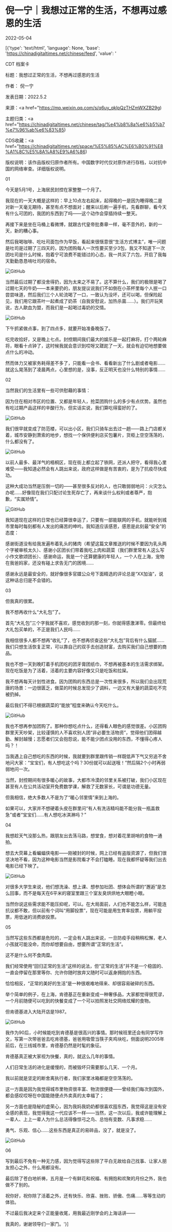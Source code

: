 # 倪一宁｜我想过正常的生活，不想再过感恩的生活

2022-05-04

[{'type': 'text/html', 'language': None, 'base': 'https://chinadigitaltimes.net/chinese/feed', 'value': '

CDT 档案卡

标题：我想过正常的生活，不想再过感恩的生活

作者： 倪一宁

发表日期：2022.5.2

来源：<a href="https://mp.weixin.qq.com/s/q6uy_qklpQzTHZmWXZB29g)

主题归类：<a href="https://chinadigitaltimes.net/chinese/tag/%e4%b8%8a%e6%b5%b7%e7%96%ab%e6%83%85)

CDS收藏：<a href="https://chinadigitaltimes.net/space/%E5%85%AC%E6%B0%91%E8%A1%8C%E5%8A%A8%E9%A6%86)

版权说明：该作品版权归原作者所有。中国数字时代仅对原作进行存档，以对抗中国的网络审查。详细版权说明。





01

今天是5月1号，上海居民封控在家整整一个月了。

我现在的一天大概是这样的：早上10点左右起床，起得晚的一是因为睡得晚二是对新一天毫无期待，甚至有点不想面对；醒来以后刷一遍手机，先看群聊，看今天有什么可团的，我团的东西到了吗——这个动作会穿插持续一整天。

再接下来是坐在马桶上看微博，就跟古代皇帝批奏章一样，毫不意外的，新的一天，新的糟心事。

然后我喝咖啡、吃吐司面包作为早饭，看起来很惬意很“生活方式博主”，唯一问题是吐司是过期了三四天的，因为团购每人一次性要买至少3包，我又不知道下一次团吐司是什么时候，抱着宁可浪费不能错过的心态，我一共买了六包，开启了我每天勤勤恳恳啃吐司的宿命。

![GitHub](https://chinadigitaltimes.net/chinese/files/2022/05/post-680732-6271f67cace5c.)

当然最后过期了都没舍得扔，因为太来之不易了。这不算什么，我们的极限是喝了过期七天的牛奶——本来要扔的，朋友提议说我们不如倒在小茶杯里每个人抿一口尝尝味道，然后我们三个人轮流喝了一口，一致认为没坏，还可以喝，但保险起见，我们用它跟茶叶一起煮成了奶茶（自我安慰说，加热杀菌……）。我们开玩笑说，古人歃血为盟，而我们是一起喝过毒奶的交情。

![GitHub](https://chinadigitaltimes.net/chinese/files/2022/05/post-680732-6271f67cb94c4.)

下午抓紧做点事，到了四点多，就要开始准备晚饭了。

吃完收拾好，又是晚上七点。封控期间我们最大的娱乐是一起打麻将，打个两轮麻将，眼看十点钟了，这时候我就会意识到哎呀又蹉跎了一天，就会有迫切地想要做点什么的冲动。

然而体力又被家务耗得差不多了，只能看一会书、看看新出了什么剧或者电影……就这么晃荡到了凌晨两点，心里想的是，没事，反正明天也没什么特别的事情……

02

当然我们的生活里有一些可供慰藉的事情：

因为住在相对市区的位置、又都是年轻人，抢菜团购什么的多少有点优势。虽然也有吃过期产品这样的辛酸行为，但实话实说，我们算吃得蛮好的了。

![GitHub](https://chinadigitaltimes.net/chinese/files/2022/05/post-680732-6271f67cc3b31.)

我们很早就变成了防范楼，可以出小区，我们只骑车出去过一趟——路上门店都关着，城市安静到萧索的地步，想找一个保供便利店买包薯片，货柜上空空荡荡的，什么都没有了。

![GitHub](https://chinadigitaltimes.net/chinese/files/2022/05/post-680732-6271f67cd6b16.)

以前人最多、最洋气的梧桐区，现在街上都立起了铁网，还派人把守，看得我心里难受——我知道必然会有人跳出来说，政府这样做是有苦衷的，是为了抗疫尽快成功。

这种大成功当然是压倒一切的——甚至很多反对的人，也只敢弱弱地问：火灾怎么办呢……好像现在我们只配讨论生死存亡了，再来谈什么权利或者尊严，抱歉，“实属矫情”。

![GitHub](https://chinadigitaltimes.net/chinese/files/2022/05/post-680732-6271f67ce8699.)

我知道现在这样的日常也已经算很幸运了，只要有一部能联网的手机，就能听到城市里每时每刻都有人发出的痛苦的呻吟。我知道应该感恩，感恩是此刻最“安全”的态度：

感谢街道没有给我发遍布着乳头的猪肉（希望这篇文章推送的时候不要因为乳头两个字被审核太久）、感谢小区团长们带着我吃上肉和蔬菜（我们群里常有人这么写小作文歌颂团长）、感谢命运，我是一个还算健康的年轻人，一个人在上海，宠物在我爸妈家，还没有碰上求告无门的困境……

感谢永远是最安全的，就好像很多官媒公众号下面精选的评论总是“XX加油”，说这种话总归是不会错的。

03

但我真的很累。

我不想再收什么“大礼包”了。

首先“大礼包”三个字我就不喜欢，感觉收到的那一刻，你就得感激涕零。但最终给大礼包买单的，不正是我们人民吗……

我相信很多人都不想再“收礼”了，也不想再侦查这些“大礼包”背后有什么猫腻……我们只想生活恢复正常，可以靠自己的双手去创造财富，去购买我们自己想要的商品。

我也不想一天到晚盯着手机团吃的团牙膏团纸巾，不想再被基本的生活需求绑架。现在吃饭是为了活着，活着的主要内容好像又只是吃饭和拉屎。

我不想再每天计划性进食。因为团购的东西总是一次性来很多，所以我们会出现荒唐的场景：一边很匮乏，做菜的时候总发现少了调料，一边又有大量的蔬菜吃不完被扔掉。

最后我们不得已根据蔬菜的“能放”程度来确认今天吃什么。

![GitHub](https://chinadigitaltimes.net/chinese/files/2022/05/post-680732-6271f67cf0451.)

我也不想再参加团购了。那种你想吃点什么，还得看人眼色的感觉很差。小区团购群里天天吵架，比较谨慎的人不喜欢别人团“非必要生活物资”，觉得他们团得越勤、解封越慢；志愿者们又会抱怨说，能不能少团点没用的东西，不懂得心疼人吗？！

当我遇上自己想吃的东西的时候，我就要到群里跟传销一样既低声下气又穷追不舍地问大家：“宝宝们，有人想吃这个吗？30份就可以起送哦！”然后隔2个小时再弱弱地问一次。

当然，封控期间有很多暖心的故事，大都市冷漠的邻里关系被打破，我们小区现在甚至有人在公共活动室开免费数学课，解救了无数家长，可谓是功德无量。

但我相信，绝大多数人不是为了“暖心邻里情”来到上海的。

如果可以，大家并不想硬着头皮在群里问“有人有洗洁精吗能不能分我一瓶盖救急”或者“宝宝们……有人想吃冰淇淋吗？”

04

我想趁天气没那么热，跟朋友出去荡马路，想堂食，想对着花里胡哨的食物一通拍。

想去大荧幕上看蝙蝠侠电影——刚被封的时候，网上已经有盗版资源了，但我们很坚决地不看，因为这种电影当然是影院看才不会打瞌睡。现在我都怀疑等我们出去电影已经下映了。

![GitHub](https://chinadigitaltimes.net/chinese/files/2022/05/post-680732-6271f67d029ad.)

对很多大学生来说，他们想洗澡、想上课、想参加社团、想体会所谓的“邂逅”是怎么回事，而不是每天在6平米的寝室里跟三个室友臭烘烘地大眼瞪小眼。

当然你说这些需求能不能压抑呢，可以。在大局面前，人们也不能怎么样，可能连抗议都不敢，但以前有个词叫“用脚投票”，现在可能是用生育率投票，用躺平投票，用低迷的消费欲投票。

05

当然写这些东西都是危险的，一定会有人跳出来说，一旦防疫手段稍稍松懈，老人小孩就可能没命，而你却想要自由，想要所谓“正常的生活”。

这不是什么何不食肉糜。

我们经常使用“回归正常的生活”这样的说法，但“正常的生活”并不是一个稳固的、一直会停留在那里等你、允许你随时放弃又随时可以返身拥抱的东西。

恰恰相反，“正常的美好的生活”是一种很艰难地得来、却很容易破碎的东西。

举个简单的例子，在上海，肯德基正在重新变成一种奢侈品，大家都觉得很荒谬，一个月前随便可以吃到的快餐变成了一个可以拍照发社交网络炫耀的食物。

但肯德基进入大陆开店是1987。

![GitHub](https://chinadigitaltimes.net/chinese/files/2022/05/post-680732-6271f67d0ca8e.)

我作为90后，小时候能吃到肯德基是很高兴的事情。那时候班里还会有同学写作文，写第一次带爸爸去吃肯德基，爸爸用吸管当筷子夹鸡块吃，侧面说明2005年前后，在三线城市里，肯德基仍然是时髦的象征。

肯德基真正被大家视为快餐，真的，就这么几年的事情。

人们日常生活的进化是缓慢的，而被毁坏只需要那么几天、一个月。

我以前就是坚定的断舍离执行者，我们家里冰箱都是空空荡荡的。

这一方面是因为我觉得城市里物资很丰富、物流很便捷——曾经我们每次到国外，都会感叹哎呀在中国能随便点外卖真的太幸福了；

另一方面也是隐秘的虚荣心，因为我妈我奶奶都很喜欢囤东西，我觉得这是没有安全感的表现，我觉得我这一代应该不一样——当然，这一次以后，我或许能理解上一辈人、上上一辈人为什么总活得像惊弓之鸟、总怕有变数、凡事求稳……

勇气、乐观、信心……这些东西是真正的易碎品，没了，就是没了。

![GitHub](https://chinadigitaltimes.net/chinese/files/2022/05/post-680732-6271f67d13eaa.)

06

写到最后不免有一种无力感，因为觉得写这些除了平白无故给自己找事、让家人朋友担心之外，什么用都没有。

最后除了苍白地祈祷，五月是一个有鲜花和祝福、有拥抱和欢聚的月份之外，我也做不了别的。

祝你好，祝你除了活着之外，还有快乐、欣喜、挫败、骄傲、伤痛……等等生动的体验。

不过最后我决定来个正能量收尾，用我最近刚学会的上海话讲——

我真的，谢谢领导们一家门。'}]